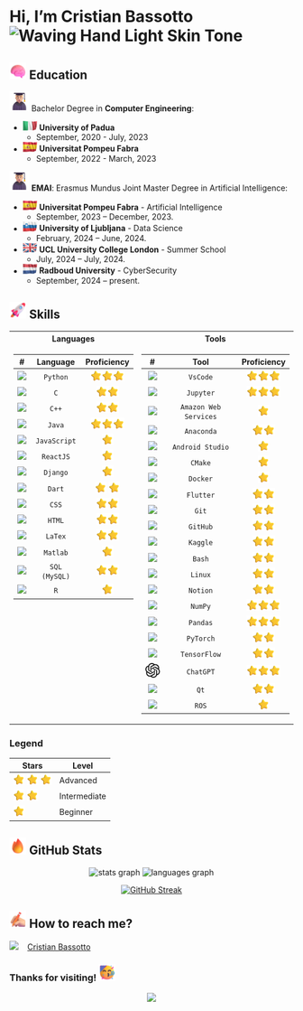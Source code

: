 # Hi, I’m Cristian Bassotto <img src="https://raw.githubusercontent.com/Tarikul-Islam-Anik/Animated-Fluent-Emojis/master/Emojis/Hand%20gestures/Waving%20Hand%20Light%20Skin%20Tone.png" alt="Waving Hand Light Skin Tone" height="50" /> 


## <img src="animations/brain.png" width="30"> Education

<img src="animations/student.png" width="35"> Bachelor Degree in **Computer Engineering**:
  - <img src="animations/italy.gif" width="25" /> **University of Padua**
    - September, 2020 - July, 2023
  - <img src="animations/spain.gif" width="25" /> **Universitat Pompeu Fabra**
    - September, 2022 - March, 2023
   
    
<img src="animations/student.png" width="35"> **EMAI**: Erasmus Mundus Joint Master Degree in Artificial Intelligence:
  - <img src="animations/spain.gif" width="25" /> **Universitat Pompeu Fabra** - Artificial Intelligence
    - September, 2023 – December, 2023.
  - <img src="animations/slovenia.gif" width="25" /> **University of Ljubljana** - Data Science
    - February, 2024 – June, 2024.
  - <img src="animations/uk.gif" width="25" /> **UCL University College London** - Summer School
    - July, 2024 – July, 2024.
  - <img src="animations/netherlands.gif" width="25" /> **Radboud University** - CyberSecurity
    - September, 2024 – present.
   
      
## <img src="animations/rocket.png" width="30"/>  Skills

<table>
<tr><th> Languages </th><th>Tools</th></tr>
<tr>
  <td valign="top">

| **#** | **Language** | **Proficiency** |
| :--------: | :-------: | :-----: |
| <a href="https://www.python.org/"><img src="https://cdn.jsdelivr.net/gh/devicons/devicon@latest/icons/python/python-original.svg" width="30"/> </a> | `Python`| <img src="animations/star.png" width="20"/><img src="animations/star.png" width="20"/><img src="animations/star.png" width="20"/> |
| <a href="https://en.wikipedia.org/wiki/C_(programming_language)"> <img src="https://cdn.jsdelivr.net/gh/devicons/devicon@latest/icons/c/c-original.svg" width="30"/></a> | `C` | <img src="animations/star.png" width="20"/><img src="animations/star.png" width="20"/> |
| <a href="https://en.wikipedia.org/wiki/C%2B%2B"><img src="https://cdn.jsdelivr.net/gh/devicons/devicon@latest/icons/cplusplus/cplusplus-original.svg" width="30"/></a> | `C++` | <img src="animations/star.png" width="20"/><img src="animations/star.png" width="20"/> |
|<a href="https://www.java.com/"><img src="https://cdn.jsdelivr.net/gh/devicons/devicon@latest/icons/java/java-original.svg" width="30"/></a> | `Java` | <img src="animations/star.png" width="20"/><img src="animations/star.png" width="20"/><img src="animations/star.png" width="20"/> |
|<a href="https://www.javascript.com/"><img src="https://cdn.jsdelivr.net/gh/devicons/devicon@latest/icons/javascript/javascript-original.svg" width="30"/></a>|`JavaScript` | <img src="animations/star.png" width="20"/> |
|<a href="https://reactjs.org/"><img src="https://cdn.jsdelivr.net/gh/devicons/devicon@latest/icons/react/react-original.svg" width="30"/></a> | `ReactJS` | <img src="animations/star.png" width="20"/> |
|<a href="https://www.djangoproject.com/"><img src="https://cdn.jsdelivr.net/gh/devicons/devicon@latest/icons/django/django-plain.svg" width="30"/></a>|`Django`| <img src="animations/star.png" width="20"/>|
|<a href="https://dart.dev/"><img src="https://cdn.jsdelivr.net/gh/devicons/devicon@latest/icons/dart/dart-original.svg" width="30"/></a>|`Dart`| <img src="animations/star.png" width="20"/> <img src="animations/star.png" width="20"/> |
|<a href="https://en.wikipedia.org/wiki/CSS"> <img src="https://cdn.jsdelivr.net/gh/devicons/devicon@latest/icons/css3/css3-original.svg" width="30"/> </a> | `CSS` | <img src="animations/star.png" width="20"/><img src="animations/star.png" width="20"/> |
|<a href="https://en.wikipedia.org/wiki/HTML"> <img src="https://cdn.jsdelivr.net/gh/devicons/devicon@latest/icons/html5/html5-original.svg" width="30"/></a> | `HTML` | <img src="animations/star.png" width="20"/><img src="animations/star.png" width="20"/> |
|<a href="https://www.latex-project.org/"> <img src="https://cdn.jsdelivr.net/gh/devicons/devicon@latest/icons/latex/latex-original.svg" width="30"/> </a> | `LaTex` | <img src="animations/star.png" width="20"/><img src="animations/star.png" width="20"/> |
|<a href="https://it.mathworks.com/products/matlab.html"> <img src="https://cdn.jsdelivr.net/gh/devicons/devicon@latest/icons/matlab/matlab-original.svg" width="30"/></a> | `Matlab` | <img src="animations/star.png" width="20"/> |
|<a href="https://www.mysql.com/"> <img src="https://cdn.jsdelivr.net/gh/devicons/devicon@latest/icons/mysql/mysql-original.svg" width="30"/></a> | `SQL (MySQL)` | <img src="animations/star.png" width="20"/><img src="animations/star.png" width="20"/> |
|<a href="https://www.r-project.org/"> <img src="https://cdn.jsdelivr.net/gh/devicons/devicon@latest/icons/r/r-original.svg" width="30"/></a> | `R` | <img src="animations/star.png" width="20"/> |

</td>
<td valign="top">

| **#** | **Tool** | **Proficiency** |
| :--------: | :-------: | :-----: |
|<a href="https://code.visualstudio.com/"> <img src="https://cdn.jsdelivr.net/gh/devicons/devicon@latest/icons/vscode/vscode-original.svg" width="30"/> </a> | `VsCode` | <img src="animations/star.png" width="20"/><img src="animations/star.png" width="20"/><img src="animations/star.png" width="20"/>|
|<a href="https://jupyter.org/"> <img src="https://cdn.jsdelivr.net/gh/devicons/devicon@latest/icons/jupyter/jupyter-original-wordmark.svg" width="30"/> </a> | `Jupyter` | <img src="animations/star.png" width="20"/><img src="animations/star.png" width="20"/><img src="animations/star.png" width="20"/>|
|<a href="https://aws.amazon.com/"> <img src="https://cdn.jsdelivr.net/gh/devicons/devicon@latest/icons/amazonwebservices/amazonwebservices-original-wordmark.svg" width="30"/> </a> | `Amazon Web Services` | <img src="animations/star.png" width="20"/> |
|<a href="https://www.anaconda.com/"> <img src="https://cdn.jsdelivr.net/gh/devicons/devicon@latest/icons/anaconda/anaconda-original.svg" width="30"/> </a> | `Anaconda` | <img src="animations/star.png" width="20"/><img src="animations/star.png" width="20"/> |
|<a href="https://developer.android.com/studio"> <img src="https://cdn.jsdelivr.net/gh/devicons/devicon@latest/icons/androidstudio/androidstudio-original.svg" width="30"/> </a> | `Android Studio` | <img src="animations/star.png" width="20"/> |
|<a href="https://cmake.org/"> <img src="https://cdn.jsdelivr.net/gh/devicons/devicon@latest/icons/cmake/cmake-original.svg" width="30"/> </a> | `CMake` | <img src="animations/star.png" width="20"/>|
|<a href="https://www.docker.com/"> <img src="https://cdn.jsdelivr.net/gh/devicons/devicon@latest/icons/docker/docker-original.svg" width="30"/> </a> | `Docker` | <img src="animations/star.png" width="20"/>|
|<a href="https://flutter.dev/"><img src="https://cdn.jsdelivr.net/gh/devicons/devicon@latest/icons/flutter/flutter-original.svg" width="30"/> </a> | `Flutter` | <img src="animations/star.png" width="20"/><img src="animations/star.png" width="20"/>|
|<a href="https://git-scm.com/"> <img src="https://cdn.jsdelivr.net/gh/devicons/devicon@latest/icons/git/git-original.svg" width="30"/> </a> | `Git` | <img src="animations/star.png" width="20"/><img src="animations/star.png" width="20"/>|
|<a href="https://github.com/"> <img src="https://cdn.jsdelivr.net/gh/devicons/devicon@latest/icons/github/github-original.svg" width="30"/></a> | `GitHub` | <img src="animations/star.png" width="20"/><img src="animations/star.png" width="20"/> |
|<a href="https://www.kaggle.com/"> <img src="https://cdn.jsdelivr.net/gh/devicons/devicon@latest/icons/kaggle/kaggle-original.svg" width="30"/> </a> | `Kaggle` | <img src="animations/star.png" width="20"/><img src="animations/star.png" width="20"/>|
|<a href="https://en.wikipedia.org/wiki/Bash_(Unix_shell)"> <img src="https://cdn.jsdelivr.net/gh/devicons/devicon@latest/icons/bash/bash-original.svg" width="30"/> </a> | `Bash` | <img src="animations/star.png" width="20"/><img src="animations/star.png" width="20"/>|
|<a href="https://www.linux.org/"> <img src="https://cdn.jsdelivr.net/gh/devicons/devicon@latest/icons/linux/linux-original.svg" width="30"/> </a> | `Linux` | <img src="animations/star.png" width="20"/><img src="animations/star.png" width="20"/>|
|<a href="https://www.notion.so/"> <img src="https://cdn.jsdelivr.net/gh/devicons/devicon@latest/icons/notion/notion-original.svg" width="30"/></a> | `Notion` | <img src="animations/star.png" width="20"/><img src="animations/star.png" width="20"/>|
|<a href="https://numpy.org/"> <img src="https://cdn.jsdelivr.net/gh/devicons/devicon@latest/icons/numpy/numpy-original.svg" width="30"/> </a> | `NumPy` | <img src="animations/star.png" width="20"/><img src="animations/star.png" width="20"/><img src="animations/star.png" width="20"/>|
|<a href="https://pandas.pydata.org/"> <img src="https://cdn.jsdelivr.net/gh/devicons/devicon@latest/icons/pandas/pandas-original.svg" width="30"/> </a> | `Pandas` | <img src="animations/star.png" width="20"/><img src="animations/star.png" width="20"/><img src="animations/star.png" width="20"/>|
|<a href="https://pytorch.org/"> <img src="https://cdn.jsdelivr.net/gh/devicons/devicon@latest/icons/pytorch/pytorch-original.svg" width="30"/></a> | `PyTorch` | <img src="animations/star.png" width="20"/><img src="animations/star.png" width="20"/>|
|<a href="https://www.tensorflow.org/"> <img src="https://cdn.jsdelivr.net/gh/devicons/devicon@latest/icons/tensorflow/tensorflow-original.svg" width="30"/></a> | `TensorFlow` | <img src="animations/star.png" width="20"/><img src="animations/star.png" width="20"/>|
|<a href="https://chatgpt.com/"> <img src="icons/chat-gpt.png" width="30"/></a> | `ChatGPT` | <img src="animations/star.png" width="20"/><img src="animations/star.png" width="20"/><img src="animations/star.png" width="20"/>|
|<a href="https://www.qt.io/"> <img src="https://cdn.jsdelivr.net/gh/devicons/devicon@latest/icons/qt/qt-original.svg" width="30"/></a> | `Qt` | <img src="animations/star.png" width="20"/><img src="animations/star.png" width="20"/>|
|<a href="https://www.ros.org/"> <img src="https://cdn.jsdelivr.net/gh/devicons/devicon@latest/icons/ros/ros-original.svg" width="30"/></a> | `ROS` | <img src="animations/star.png" width="20"/> |
</td>
</tr> 
</table>

### Legend

| Stars                                                      | Level  |
|------------------------------------------------------------|--------------|
| <img src="animations/star.png" width="20"/> <img src="animations/star.png" width="20"/> <img src="animations/star.png" width="20"/> | Advanced  |
| <img src="animations/star.png" width="20"/> <img src="animations/star.png" width="20"/> | Intermediate |
| <img src="animations/star.png" width="20"/>              | Beginner  |


## <img src="animations/fire.png" width="30" /> GitHub Stats

<div align="center">
  <img src="https://github-readme-stats.vercel.app/api?username=cristianbass01&hide_title=false&hide_rank=false&show_icons=true&include_all_commits=true&count_private=true&disable_animations=false&theme=blue-green&locale=en&hide_border=false" height="150" alt="stats graph"  />
  <img src="https://github-readme-stats.vercel.app/api/top-langs?username=cristianbass01&locale=en&hide_title=false&layout=compact&card_width=320&langs_count=6&theme=blue-green&hide_border=false&hide=jupyter%20%notebook,tex" height="150" alt="languages graph" />

  <div style="margin-top: 10px;">
    
   [![GitHub Streak](http://github-readme-streak-stats.herokuapp.com?user=cristianbass01&theme=dark&background=000000)](https://git.io/streak-stats)
 
  </div>
</div>

## <img src="animations/writing_hand.png" width="30" /> How to reach me?  

<div>
  <img src="https://cdn.jsdelivr.net/gh/devicons/devicon@latest/icons/linkedin/linkedin-original.svg" width="25" />&nbsp;&nbsp;&nbsp;
  <a href="https://it.linkedin.com/in/cristian-bassotto-2a620122b"> Cristian Bassotto </a>
</div>

### Thanks for visiting! <img src="animations/party.png" width="30" />

<p align="center">
     <img src="https://capsule-render.vercel.app/api?type=waving&color=gradient&height=100&section=footer"/>
</p>
